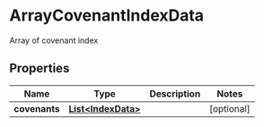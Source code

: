 

# ArrayCovenantIndexData

Array of covenant index

## Properties

Name | Type | Description | Notes
------------ | ------------- | ------------- | -------------
**covenants** | [**List&lt;IndexData&gt;**](IndexData.md) |  |  [optional]



